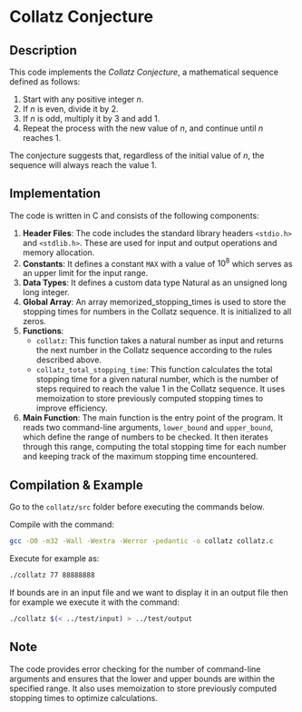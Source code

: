 
# Collatz Conjecture

## Description

This code implements the _Collatz Conjecture_, a mathematical sequence defined as follows:

1. Start with any positive integer $n$.
2. If $n$ is even, divide it by 2.
3. If $n$ is odd, multiply it by 3 and add 1.
4. Repeat the process with the new value of $n$, and continue until $n$ reaches 1.

The conjecture suggests that, regardless of the initial value of $n$, the sequence will always reach the value 1.

## Implementation

The code is written in C and consists of the following components:

1. __Header Files__: The code includes the standard library headers `<stdio.h>` and `<stdlib.h>`. These are used for input and output operations and memory allocation.
2. __Constants__: It defines a constant `MAX` with a value of $10^8$ which serves as an upper limit for the input range.
3. __Data Types__: It defines a custom data type Natural as an unsigned long long integer.
4. __Global Array__: An array memorized_stopping_times is used to store the stopping times for numbers in the Collatz sequence. It is initialized to all zeros.
5. __Functions__:
    - `collatz`: This function takes a natural number as input and returns the next number in the Collatz sequence according to the rules described above.
    - `collatz_total_stopping_time`: This function calculates the total stopping time for a given natural number, which is the number of steps required to reach the value 1 in the Collatz sequence. It uses memoization to store previously computed stopping times to improve efficiency.
6. __Main Function__: The main function is the entry point of the program. It reads two command-line arguments, `lower_bound` and `upper_bound`, which define the range of numbers to be checked. It then iterates through this range, computing the total stopping time for each number and keeping track of the maximum stopping time encountered.

## Compilation & Example 

Go to the `collatz/src` folder before executing the commands below.

Compile with the command:

```sh
gcc -O0 -m32 -Wall -Wextra -Werror -pedantic -o collatz collatz.c
```

Execute for example as:

```sh
./collatz 77 88888888 
```

If bounds are in an input file and we want to display it in an output file then for example we execute it with the command:

```sh
./collatz $(< ../test/input) > ../test/output
```

## Note

The code provides error checking for the number of command-line arguments and ensures that the lower and upper bounds are within the specified range.
It also uses memoization to store previously computed stopping times to optimize calculations.
